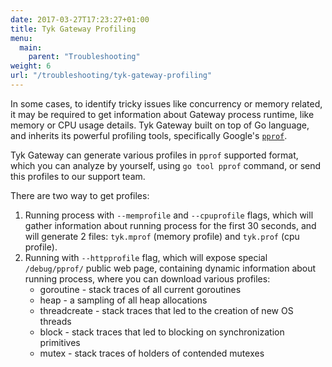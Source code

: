 ```yaml
---
date: 2017-03-27T17:23:27+01:00
title: Tyk Gateway Profiling
menu:
  main:
    parent: "Troubleshooting"
weight: 6
url: "/troubleshooting/tyk-gateway-profiling"
---
```


In some cases, to identify tricky issues like concurrency or memory related, it may be required to get information about Gateway process runtime, like memory or CPU usage details.
Tyk Gateway built on top of Go language, and inherits its powerful profiling tools, specifically Google's [`pprof`](https://github.com/google/pprof/blob/master/doc/pprof.md).

Tyk Gateway can generate various profiles in `pprof` supported format, which you can analyze by yourself, using `go tool pprof` command, or send this profiles to our support team.

There are two way to get profiles:
1. Running process with `--memprofile` and `--cpuprofile` flags, which will gather information about running process for the first 30 seconds, and will generate 2 files: `tyk.mprof` (memory profile) and `tyk.prof` (cpu profile).
2. Running with `--httpprofile` flag, which will expose special `/debug/pprof/` public web page, containing dynamic information about running process, where you can download various profiles:
    * goroutine    - stack traces of all current goroutines
    * heap         - a sampling of all heap allocations
    * threadcreate - stack traces that led to the creation of new OS threads
    * block        - stack traces that led to blocking on synchronization primitives
    * mutex        - stack traces of holders of contended mutexes
